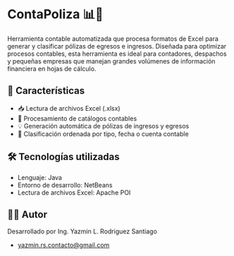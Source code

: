 # ContaPoliza 📊📁

Herramienta contable automatizada que procesa formatos de Excel para generar y clasificar pólizas de egresos e ingresos. Diseñada para optimizar procesos contables, esta herramienta es ideal para contadores, despachos y pequeñas empresas que manejan grandes volúmenes de información financiera en hojas de cálculo.

## 🚀 Características

- 📥 Lectura de archivos Excel (.xlsx)
- 🧾 Procesamiento de catálogos contables
- 💡 Generación automática de pólizas de ingresos y egresos
- 📂 Clasificación ordenada por tipo, fecha o cuenta contable

## 🛠️ Tecnologías utilizadas

- Lenguaje: Java
- Entorno de desarrollo: NetBeans
- Lectura de archivos Excel: Apache POI

## 👨‍💻 Autor
Desarrollado por Ing. Yazmin L. Rodriguez Santiago
- yazmin.rs.contacto@gmail.com
